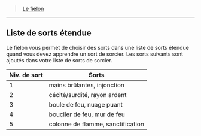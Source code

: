 ﻿---
!GenericItem
Id: warlock_fiendish_hd.md#liste-de-sorts-étendue
ParentLink: warlock_fiendish_hd.md#le-fiélon
Name: Liste de sorts étendue
ParentName: Le fiélon
NameLevel: 2
Attributes:
  Name: Liste de sorts étendue
  Markdown: >+
    ## <!--Name-->Liste de sorts étendue<!--/Name-->


    Le fiélon vous permet de choisir des sorts dans une liste de sorts étendue quand vous devez apprendre un sort de sorcier. Les sorts suivants sont ajoutés dans votre liste de sorts de sorcier.


    |Niv. de sort|Sorts|

    |---|---|

    |1|mains brûlantes, injonction|

    |2|cécité/surdité, rayon ardent|

    |3|boule de feu, nuage puant|

    |4|bouclier de feu, mur de feu|

    |5|colonne de flamme, sanctification|

AttributesDictionary: >+
  Name: Liste de sorts étendue

  Markdown: >+

    ## <!--Name-->Liste de sorts étendue<!--/Name-->





    Le fiélon vous permet de choisir des sorts dans une liste de sorts étendue quand vous devez apprendre un sort de sorcier. Les sorts suivants sont ajoutés dans votre liste de sorts de sorcier.





    |Niv. de sort|Sorts|



    |---|---|



    |1|mains brûlantes, injonction|



    |2|cécité/surdité, rayon ardent|



    |3|boule de feu, nuage puant|



    |4|bouclier de feu, mur de feu|



    |5|colonne de flamme, sanctification|



---
> [Le fiélon](hd_warlock_fiendish.md)

---

## Liste de sorts étendue

Le fiélon vous permet de choisir des sorts dans une liste de sorts étendue quand vous devez apprendre un sort de sorcier. Les sorts suivants sont ajoutés dans votre liste de sorts de sorcier.

|Niv. de sort|Sorts|
|---|---|
|1|mains brûlantes, injonction|
|2|cécité/surdité, rayon ardent|
|3|boule de feu, nuage puant|
|4|bouclier de feu, mur de feu|
|5|colonne de flamme, sanctification|

